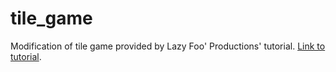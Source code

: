 # tile_game
Modification of tile game provided by Lazy Foo' Productions' tutorial. [Link to tutorial](https://lazyfoo.net/tutorials/SDL/39_tiling/index.php).
